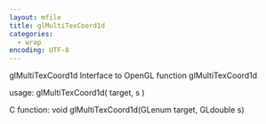 ```yaml
---
layout: mfile
title: glMultiTexCoord1d
categories:
  - wrap
encoding: UTF-8
---
```


glMultiTexCoord1d  Interface to OpenGL function glMultiTexCoord1d

usage:  glMultiTexCoord1d( target, s )

C function:  void glMultiTexCoord1d(GLenum target, GLdouble s)